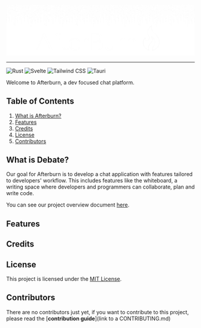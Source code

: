 <p align="center">
  <img src="https://github.com/Afterburn-Connect/.github/blob/main/assets/afterburn-readme.png?raw=true" width="auto" alt="afterburn-connect"/>
</p>

---

![Rust](https://img.shields.io/badge/-Rust-222831?style=for-the-badge&logoColor=white&logo=rust&color=222831)
![Svelte](https://img.shields.io/badge/-Svelte-222831?style=for-the-badge&logoColor=white&logo=svelte&color=222831)
![Tailwind CSS](https://img.shields.io/badge/-Tailwind_CSS-222831?style=for-the-badge&logoColor=white&logo=tailwindcss&color=222831)
![Tauri](https://img.shields.io/badge/-Tauri-222831?style=for-the-badge&logoColor=white&logo=tauri&color=222831)

Welcome to Afterburn, a dev focused chat platform.

## Table of Contents
1.  [What is Afterburn?](#description)
2.  [Features](#features)
4.  [Credits](#credits)
5.  [License](#license)
6.  [Contributors](#contributors)

## <a name="description"> What is Debate? </a>
Our goal for Afterburn is to develop a chat application with features tailored to developers' workflow. This includes features like the whiteboard, a writing space where developers and programmers can collaborate, plan and write code.

You can see our project overview document <a href="frontend/public.Debate_Project_Overview.pdf">here</a>.


## <a name="features"> Features </a>

## <a name="credits"> Credits </a>

## <a name="license"> License </a>
This project is licensed under the [MIT License](http://opensource.org/licenses/MIT).

## <a name="contributors"> Contributors </a>
There are no contributors just yet, if you want to contribute to this project, please read the [**contribution guide**](link to a CONTRIBUTING.md)
